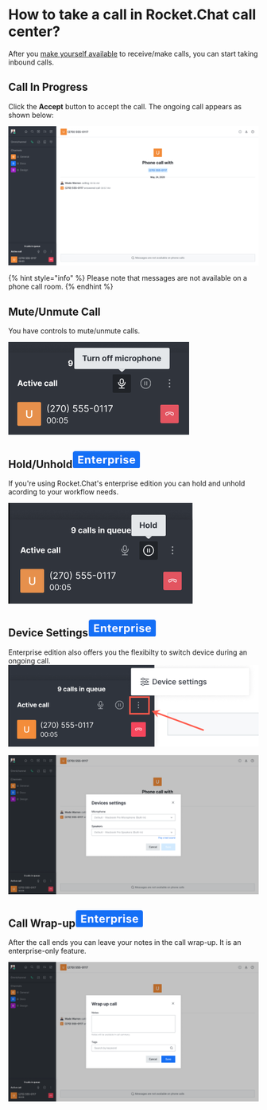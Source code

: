 # How to take a call in Rocket.Chat call center?

After you [make yourself available](../../rocket.chat-call-center/call-center-agent-guides/broken-reference/) to receive/make calls, you can start taking inbound calls.

## **Call In Progress**

Click the **Accept** button to accept the call. The ongoing call appears as shown below:

![Ongoing call](<../../../.gitbook/assets/Ongoing Call.png>)

{% hint style="info" %}
Please note that messages are not available on a phone call room.
{% endhint %}

## Mute/Unmute Call

You have controls to mute/unmute calls.

![Mute/Unmute ](../../../.gitbook/assets/Muteunmute.png)

## Hold/Unhold![](<../../../.gitbook/assets/enterprise blue.png>)

If you're using Rocket.Chat's enterprise edition you can hold and unhold acording to your workflow needs.

![Hold/Unhold](<../../../.gitbook/assets/image (3) (2).png>)

## Device Settings![](<../../../.gitbook/assets/enterprise blue.png>)

Enterprise edition also offers you the flexibilty to switch device during an ongoing call.![](<../../../.gitbook/assets/device settings button.png>)

![Device settings](<../../../.gitbook/assets/device settings.png>)

## Call Wrap-up![](<../../../.gitbook/assets/enterprise blue.png>)

After the call ends you can leave your notes in the call wrap-up. It is an enterprise-only feature.

![Call wrap-up](<../../../.gitbook/assets/all wrap-up.png>)

